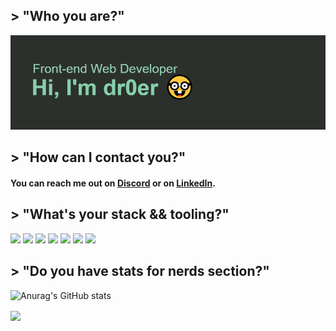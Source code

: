## > "Who you are?"
![GitHub Logo](/header.png)

## > "How can I contact you?"

<!-- Actual text -->

#### **You can reach me out on [Discord][1] or on [LinkedIn][2].**

<!-- Links to your social media accounts -->

[1]: https://discord.gg/VmPsENuqks
[2]: https://www.linkedin.com/in/ernest-drobny/


## > "What's your stack && tooling?"

![](https://img.shields.io/badge/OS-WINDOWS-informational?style=flat&logo=<LOGO_NAME>&logoColor=white&color=2bbc8a)
![](https://img.shields.io/badge/SHELL-POWERSHELL-informational?style=flat&logo=<LOGO_NAME>&logoColor=white&color=2bbc8a)
![](https://img.shields.io/badge/EDITOR-VSCODE-informational?style=flat&logo=<LOGO_NAME>&logoColor=white&color=2bbc8a)
![](https://img.shields.io/badge/CODE-JAVACSRIPT-informational?style=flat&logo=<LOGO_NAME>&logoColor=white&color=2bbc8a)
![](https://img.shields.io/badge/EXTENSION-TYPESCRIPT-informational?style=flat&logo=<LOGO_NAME>&logoColor=white&color=2bbc8a)
![](https://img.shields.io/badge/FRAMEWORK-REACT-informational?style=flat&logo=<LOGO_NAME>&logoColor=white&color=2bbc8a)
![](https://img.shields.io/badge/STYLING-TAILWIND&&SCSS-informational?style=flat&logo=<LOGO_NAME>&logoColor=white&color=2bbc8a)

## > "Do you have stats for nerds section?"
![Anurag's GitHub stats](https://github-readme-stats.vercel.app/api?username=dr0er&count_private=true&show_icons=true&theme=dark)

<img align="center" src="https://github-readme-stats.vercel.app/api/top-langs/?username=dr0er&theme=dark&layout=compact" />
